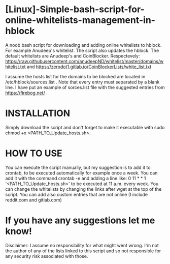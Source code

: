 # [Linux]-Simple-bash-script-for-online-whitelists-management-in-hblock

A noob bash script for downloading and adding online whitelists to hblock. For example Anudeep's whitelist. The script also updates the hblock.
The default whitelists are Anudeep's and CoinBlocker. Respectevely: https://raw.githubusercontent.com/anudeepND/whitelist/master/domains/whitelist.txt and https://zerodot1.gitlab.io/CoinBlockerLists/white_list.txt 

I assume the hosts list for the domains to be blocked are located in /etc/hblock/sources.list . Note that every entry must separated by a blank line. I have put an example of sorces.list file with the suggested entries from https://firebog.net/ .

# INSTALLATION
Simply download the script and don't forget to make it executable with sudo chmod +x <PATH_TO_Update_hosts.sh>.


# HOW TO USE 
You can execute the script manually, but my suggestion is to add it to crontab, to be executed automatically for example once a week.
You can add it with the command crontab -e and adding a line like: 0 11 * * 1 '<PATH_TO_Update_hosts.sh>' to be executed at 11 a.m. every week.
You can change the whitelists by changing the links after wget at the top of the script.
You can add also custom entries that are not online (I include reddit.com and gitlab.com)

# If you have any suggestions let me know!

Disclaimer: I assume no responsibility for what might went wrong. I'm not the author of any of the lists linked to this script and so not responsible for any security risk associated with those.

